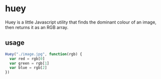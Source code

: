 huey
====

Huey is a little Javascript utility that finds the dominant colour of an image, then returns it as an RGB array.

usage
-----

```javascript
Huey("./image.jpg", function(rgb) {
  var red = rgb[0]
  var green = rgb[1]
  var blue = rgb[2]
})
```
